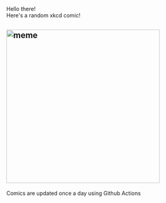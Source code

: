 Hello there! <br>Here's a random xkcd comic!<br>
## <img src="https://imgs.xkcd.com/comics/phylogenetic_tree.png" alt="meme" width="400"/><br>
Comics are updated once a day using Github Actions